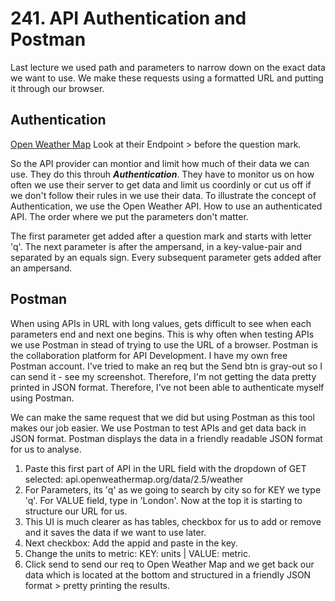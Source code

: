 # 241. API Authentication and Postman

Last lecture we used path and parameters to narrow down on the exact data we want to use. We make these requests using a formatted URL and putting it through our browser.

## Authentication

[Open Weather Map](https://openweathermap.org/api)
Look at their Endpoint > before the question mark.

So the API provider can montior and limit how much of their data we can use. They do this throuh **_Authentication_**. They have to monitor us on how often we use their server to get data and limit us coordinly or cut us off if we don't follow their rules in we use their data. To illustrate the concept of Authentication, we use the Open Weather API.
How to use an authenticated API. The order where we put the parameters don't matter.

The first parameter get added after a question mark and starts with letter 'q'. The next parameter is after the ampersand, in a key-value-pair and separated by an equals sign. Every subsequent parameter gets added after an ampersand.

## Postman

When using APIs in URL with long values, gets difficult to see when each parameters end and next one begins. This is why often when testing APIs we use Postman in stead of trying to use the URL of a browser.
Postman is the collaboration platform for API Development.
I have my own free Postman account. I've tried to make an req but the Send btn is gray-out so I can send it - see my screenshot. Therefore, I'm not getting the data pretty printed in JSON format. Therefore, I've not been able to authenticate myself using Postman.

We can make the same request that we did but using Postman as this tool makes our job easier.
We use Postman to test APIs and get data back in JSON format. Postman displays the data in a friendly readable JSON format for us to analyse.

1. Paste this first part of API in the URL field with the dropdown of GET selected: api.openweathermap.org/data/2.5/weather
2. For Parameters, its 'q' as we going to search by city so for KEY we type 'q'. For VALUE field, type in 'London'. Now at the top it is starting to structure our URL for us.
3. This UI is much clearer as has tables, checkbox for us to add or remove and it saves the data if we want to use later.
4. Next checkbox: Add the appid and paste in the key.
5. Change the units to metric: KEY: units | VALUE: metric.
6. Click send to send our req to Open Weather Map and we get back our data which is located at the bottom and structured in a friendly JSON format > pretty printing the results.

